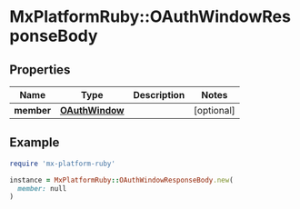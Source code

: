 # MxPlatformRuby::OAuthWindowResponseBody

## Properties

| Name | Type | Description | Notes |
| ---- | ---- | ----------- | ----- |
| **member** | [**OAuthWindow**](OAuthWindow.md) |  | [optional] |

## Example

```ruby
require 'mx-platform-ruby'

instance = MxPlatformRuby::OAuthWindowResponseBody.new(
  member: null
)
```

